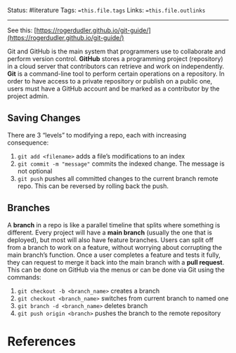 Status: #literature 
Tags: `=this.file.tags`
Links: `=this.file.outlinks`

---
See this: [https://rogerdudler.github.io/git-guide/](https://rogerdudler.github.io/git-guide/)

Git and GitHub is the main system that programmers use to collaborate and perform version control. **GitHub** stores a programming project (repository) in a cloud server that contributors can retrieve and work on independently. **Git** is a command-line tool to perform certain operations on a repository. In order to have access to a private repository or publish on a public one, users must have a GitHub account and be marked as a contributor by the project admin.

## Saving Changes

There are 3 “levels” to modifying a repo, each with increasing consequence:

1. `git add <filename>` adds a file’s modifications to an index
2. `git commit -m "message"` commits the indexed change. The message is not optional
3. `git push` pushes all committed changes to the current branch remote repo. This can be reversed by rolling back the push.

## Branches

A **branch** in a repo is like a parallel timeline that splits where something is different. Every project will have a **main branch** (usually the one that is deployed), but most will also have feature branches. Users can split off from a branch to work on a feature, without worrying about corrupting the main branch’s function. Once a user completes a feature and tests it fully, they can request to merge it back into the main branch with a **pull request**. This can be done on GitHub via the menus or can be done via Git using the commands:

1. `git checkout -b <branch_name>` creates a branch
2. `git checkout <branch_name>` switches from current branch to named one
3. `git branch -d <branch_name>` deletes branch
4. `git push origin <branch>` pushes the branch to the remote repository
# References
